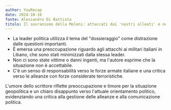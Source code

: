```yaml
---
author: YouRecap
date: 2024-10-16
fonte: Alessandro Di Battista
titolo: Il sovranismo della Meloni: attaccati dai 'nostri alleati' e nessuna reazione
---
```


- La leader politica utilizza il tema del "dossieraggio" come distrazione dalle questioni importanti.
- È emersa una preoccupazione riguardo agli attacchi ai militari italiani in Libano, che sono stati minimizzati dalla stessa leader.
- Non ci sono state vittime o danni ingenti, ma l'autore esprime che la situazione non è accettabile.
- C'è un senso di responsabilità verso le forze armate italiane e una critica verso le alleanze con forze considerate terroristiche.

L'umore dello scrittore riflette preoccupazione e timore per la situazione geopolitica e un chiaro disappunto verso l'attuale orientamento politico, evidenziando una critica alla gestione delle alleanze e alla comunicazione politica.
